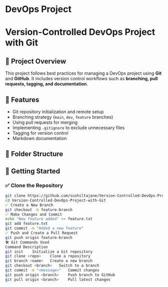 ﻿# DevOps Project
# Version-Controlled DevOps Project with Git

## 📌 Project Overview
This project follows best practices for managing a DevOps project using **Git** and **GitHub**. It includes version control workflows such as **branching, pull requests, tagging, and documentation**.

## 🚀 Features
- Git repository initialization and remote setup  
- Branching strategy (`main`, `dev`, `feature` branches)  
- Using pull requests for merging  
- Implementing `.gitignore` to exclude unnecessary files  
- Tagging for version control  
- Markdown documentation  

## 📂 Folder Structure

## 🔧 Getting Started  

### ✅ Clone the Repository  
```sh
git clone https://github.com/sushiltajane/Version-Controlled-DevOps-Project-with-Git.git
cd Version-Controlled-DevOps-Project-with-Git
✅ Create a New Branch
git checkout -b feature-branch
✅ Make Changes and Commit
echo "New feature added" >> feature.txt
git add feature.txt
git commit -m "Added a new feature"
✅ Push and Create a Pull Request
git push origin feature-branch
🛠️ Git Commands Used
Command	Description
git init	Initialize a Git repository
git clone <repo>	Clone a repository
git branch <name>	Create a new branch
git checkout <branch>	Switch to a branch
git commit -m "<message>"	Commit changes
git push origin <branch>	Push branch to GitHub
git pull origin <branch>	Pull latest changes
